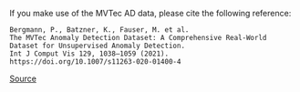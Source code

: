 If you make use of the MVTec AD data, please cite the following reference:

```APA
Bergmann, P., Batzner, K., Fauser, M. et al. 
The MVTec Anomaly Detection Dataset: A Comprehensive Real-World Dataset for Unsupervised Anomaly Detection. 
Int J Comput Vis 129, 1038–1059 (2021). 
https://doi.org/10.1007/s11263-020-01400-4
```

[Source](https://www.mvtec.com/company/research/datasets/mvtec-ad)
